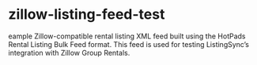 # zillow-listing-feed-test
eample Zillow-compatible rental listing XML feed built using the HotPads Rental Listing Bulk Feed format. This feed is used for testing ListingSync’s integration with Zillow Group Rentals.
